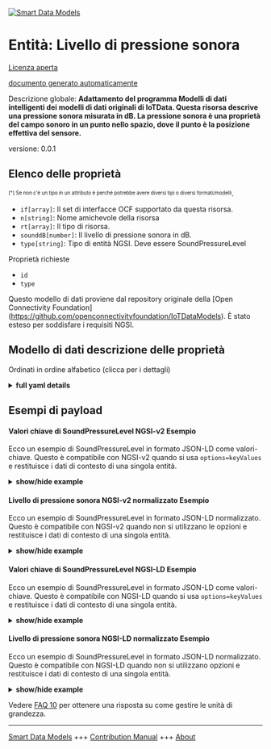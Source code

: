 <!-- 10-Header -->  
[![Smart Data Models](https://smartdatamodels.org/wp-content/uploads/2022/01/SmartDataModels_logo.png "Logo")](https://smartdatamodels.org)  
Entità: Livello di pressione sonora  
===================================<!-- /10-Header -->  
<!-- 15-License -->  
[Licenza aperta](https://github.com/smart-data-models//dataModel.OCF/blob/master/SoundPressureLevel/LICENSE.md)  
[documento generato automaticamente](https://docs.google.com/presentation/d/e/2PACX-1vTs-Ng5dIAwkg91oTTUdt8ua7woBXhPnwavZ0FxgR8BsAI_Ek3C5q97Nd94HS8KhP-r_quD4H0fgyt3/pub?start=false&loop=false&delayms=3000#slide=id.gb715ace035_0_60)  
<!-- /15-License -->  
<!-- 20-Description -->  
Descrizione globale: **Adattamento del programma Modelli di dati intelligenti dei modelli di dati originali di IoTData. Questa risorsa descrive una pressione sonora misurata in dB.  La pressione sonora è una proprietà del campo sonoro in un punto nello spazio, dove il punto è la posizione effettiva del sensore.**  
versione: 0.0.1  
<!-- /20-Description -->  
<!-- 30-PropertiesList -->  

## Elenco delle proprietà  

<sup><sub>[*] Se non c'è un tipo in un attributo è perché potrebbe avere diversi tipi o diversi formati/modelli</sub></sup>.  
- `if[array]`: Il set di interfacce OCF supportato da questa risorsa.  - `n[string]`: Nome amichevole della risorsa  - `rt[array]`: Il tipo di risorsa.  - `sounddB[number]`: Il livello di pressione sonora in dB.  - `type[string]`: Tipo di entità NGSI. Deve essere SoundPressureLevel  <!-- /30-PropertiesList -->  
<!-- 35-RequiredProperties -->  
Proprietà richieste  
- `id`  - `type`  <!-- /35-RequiredProperties -->  
<!-- 40-RequiredProperties -->  
Questo modello di dati proviene dal repository originale della [Open Connectivity Foundation] (https://github.com/openconnectivityfoundation/IoTDataModels). È stato esteso per soddisfare i requisiti NGSI.  
<!-- /40-RequiredProperties -->  
<!-- 50-DataModelHeader -->  
## Modello di dati descrizione delle proprietà  
Ordinati in ordine alfabetico (clicca per i dettagli)  
<!-- /50-DataModelHeader -->  
<!-- 60-ModelYaml -->  
<details><summary><strong>full yaml details</strong></summary>    
```yaml  
SoundPressureLevel:    
  description: Smart Data Models Program adaptation of the original IoTData data Models. This Resource describes a measured sound pressure in dB.  The Sound pressure is a property of the sound field at a point in space where the point is the actual location of the sensor.    
  properties:    
    if:    
      description: The OCF Interface set supported by this Resource.    
      items:    
        enum:    
          - oic.if.s    
          - oic.if.baseline    
        type: string    
      minItems: 2    
      readOnly: true    
      type: array    
      uniqueItems: true    
      x-ngsi:    
        type: Property    
    n:    
      description: Friendly name of the Resource    
      maxLength: 64    
      readOnly: true    
      type: string    
      x-ngsi:    
        type: Property    
    rt:    
      description: The Resource Type.    
      items:    
        enum:    
          - oic.r.sound.pressurelevel    
        maxLength: 64    
        type: string    
      minItems: 1    
      readOnly: true    
      type: array    
      uniqueItems: true    
      x-ngsi:    
        type: Property    
    sounddB:    
      description: The sound pressure level in dB.    
      minimum: 0    
      readOnly: true    
      type: number    
      x-ngsi:    
        type: Property    
    type:    
      description: NGSI entity type. It has to be SoundPressureLevel    
      enum:    
        - SoundPressureLevel    
      type: string    
      x-ngsi:    
        type: Property    
  required:    
    - id    
    - type    
  type: object    
  x-derived-from: https://github.com/OpenInterConnect/IoTDataModels/blob/master/SoundPressureLevelResURI.swagger.json    
  x-disclaimer: 'Redistribution and use in source and binary forms, with or without modification, are permitted  provided that the license conditions are met. Copyleft (c) 2022 Contributors to Smart Data Models Program'    
  x-license-url: https://github.com/smart-data-models/dataModel.OCF/blob/master/SoundPressureLevel/LICENSE.md    
  x-model-schema: https://smart-data-models.github.io/dataModel.IoTDataModels/SoundPressureLevel/schema.json    
  x-model-tags: OCF    
  x-version: 0.0.1    
```  
</details>    
<!-- /60-ModelYaml -->  
<!-- 70-MiddleNotes -->  
<!-- /70-MiddleNotes -->  
<!-- 80-Examples -->  
## Esempi di payload  
#### Valori chiave di SoundPressureLevel NGSI-v2 Esempio  
Ecco un esempio di SoundPressureLevel in formato JSON-LD come valori-chiave. Questo è compatibile con NGSI-v2 quando si usa `options=keyValues` e restituisce i dati di contesto di una singola entità.  
<details><summary><strong>show/hide example</strong></summary>    
```json  
{  
  "id": "urn:ngsi-ld:SoundPressureLevel:id:NLPM:36024607",  
  "dateCreated": "1994-11-21T08:10:27Z",  
  "dateModified": "1994-02-01T16:52:26Z",  
  "source": "Like sure likely scientist family series away. From gun image style factor marriage box.",  
  "name": "Street lose meeting.",  
  "alternateName": "Enter many doctor election. Half check side but often. Daughter prove whose television other. Lose drive action attorney window sister.",  
  "description": "Mean should enter human. Black foot decide represent opportunity thing nor goal. Public become painting none seek.",  
  "dataProvider": "Article write next money. Take feeling music happy fight. Increase one remember respond strategy young.",  
  "owner": [  
    "urn:ngsi-ld:SoundPressureLevel:items:UYKY:61155327",  
    "urn:ngsi-ld:SoundPressureLevel:items:KRAM:94468927"  
  ],  
  "seeAlso": [  
    "urn:ngsi-ld:SoundPressureLevel:items:PZKV:28652036",  
    "urn:ngsi-ld:SoundPressureLevel:items:ETTY:68001950"  
  ],  
  "location": {  
    "type": "Point",  
    "coordinates": [  
      9.316914,  
      107.47875  
    ]  
  },  
  "address": {  
    "streetAddress": "Morning some consider finally ball. Run spring radio magazine history.",  
    "addressLocality": "Return establish east high course eye large. More if network tend.",  
    "addressRegion": "Move newspaper really tough protect capital series.",  
    "addressCountry": "Hour through measure across community speak. Least among card particular feeling anything effect. Agency day help physical few former.",  
    "postalCode": "Hold subject unit spend. Out boy make like town almost.",  
    "postOfficeBoxNumber": "Quality campaign how one past. Respond culture unit table step. Necessary charge responsibility."  
  },  
  "areaServed": "Well industry order. Service choice out. Choice watch above compare finish develop director. Soon hold order somebody skin toward."  
}  
```  
</details>  
#### Livello di pressione sonora NGSI-v2 normalizzato Esempio  
Ecco un esempio di SoundPressureLevel in formato JSON-LD normalizzato. Questo è compatibile con NGSI-v2 quando non si utilizzano le opzioni e restituisce i dati di contesto di una singola entità.  
<details><summary><strong>show/hide example</strong></summary>    
```json  
{  
  "id": {  
    "type": "string",  
    "value": "urn:ngsi-ld:SoundPressureLevel:id:NLPM:36024607"  
  },  
  "dateCreated": {  
    "format": "date-time",  
    "type": "string",  
    "value": "1994-11-21T08:10:27Z"  
  },  
  "dateModified": {  
    "format": "date-time",  
    "type": "string",  
    "value": "1994-02-01T16:52:26Z"  
  },  
  "source": {  
    "type": "string",  
    "value": "Like sure likely scientist family series away. From gun image style factor marriage box."  
  },  
  "name": {  
    "type": "string",  
    "value": "Street lose meeting."  
  },  
  "alternateName": {  
    "type": "string",  
    "value": "Enter many doctor election. Half check side but often. Daughter prove whose television other. Lose drive action attorney window sister."  
  },  
  "description": {  
    "type": "string",  
    "value": "Mean should enter human. Black foot decide represent opportunity thing nor goal. Public become painting none seek."  
  },  
  "dataProvider": {  
    "type": "string",  
    "value": "Article write next money. Take feeling music happy fight. Increase one remember respond strategy young."  
  },  
  "owner": {  
    "type": "array",  
    "value": [  
      "urn:ngsi-ld:SoundPressureLevel:items:UYKY:61155327",  
      "urn:ngsi-ld:SoundPressureLevel:items:KRAM:94468927"  
    ]  
  },  
  "seeAlso": {  
    "type": "array",  
    "value": [  
      "urn:ngsi-ld:SoundPressureLevel:items:PZKV:28652036",  
      "urn:ngsi-ld:SoundPressureLevel:items:ETTY:68001950"  
    ]  
  },  
  "location": {  
    "type": "object",  
    "value": {  
      "type": "Point",  
      "coordinates": [  
        9.316914,  
        107.47875  
      ]  
    }  
  },  
  "address": {  
    "type": "object",  
    "value": {  
      "streetAddress": "Morning some consider finally ball. Run spring radio magazine history.",  
      "addressLocality": "Return establish east high course eye large. More if network tend.",  
      "addressRegion": "Move newspaper really tough protect capital series.",  
      "addressCountry": "Hour through measure across community speak. Least among card particular feeling anything effect. Agency day help physical few former.",  
      "postalCode": "Hold subject unit spend. Out boy make like town almost.",  
      "postOfficeBoxNumber": "Quality campaign how one past. Respond culture unit table step. Necessary charge responsibility."  
    }  
  },  
  "areaServed": {  
    "type": "string",  
    "value": "Well industry order. Service choice out. Choice watch above compare finish develop director. Soon hold order somebody skin toward."  
  }  
}  
```  
</details>  
#### Valori chiave di SoundPressureLevel NGSI-LD Esempio  
Ecco un esempio di SoundPressureLevel in formato JSON-LD come valori-chiave. Questo è compatibile con NGSI-LD quando si usa `options=keyValues` e restituisce i dati di contesto di una singola entità.  
<details><summary><strong>show/hide example</strong></summary>    
```json  
{  
    "id": "urn:ngsi-ld:SoundPressureLevel:id:NLPM:36024607",  
    "dateCreated": "1994-11-21T08:10:27Z",  
    "dateModified": "1994-02-01T16:52:26Z",  
    "source": "Like sure likely scientist family series away. From gun image style factor marriage box.",  
    "name": "Street lose meeting.",  
    "alternateName": "Enter many doctor election. Half check side but often. Daughter prove whose television other. Lose drive action attorney window sister.",  
    "description": "Mean should enter human. Black foot decide represent opportunity thing nor goal. Public become painting none seek.",  
    "dataProvider": "Article write next money. Take feeling music happy fight. Increase one remember respond strategy young.",  
    "owner": [  
        "urn:ngsi-ld:SoundPressureLevel:items:UYKY:61155327",  
        "urn:ngsi-ld:SoundPressureLevel:items:KRAM:94468927"  
    ],  
    "seeAlso": [  
        "urn:ngsi-ld:SoundPressureLevel:items:PZKV:28652036",  
        "urn:ngsi-ld:SoundPressureLevel:items:ETTY:68001950"  
    ],  
    "location": {  
        "type": "Point",  
        "coordinates": [  
            9.316914,  
            107.47875  
        ]  
    },  
    "address": {  
        "streetAddress": "Morning some consider finally ball. Run spring radio magazine history.",  
        "addressLocality": "Return establish east high course eye large. More if network tend.",  
        "addressRegion": "Move newspaper really tough protect capital series.",  
        "addressCountry": "Hour through measure across community speak. Least among card particular feeling anything effect. Agency day help physical few former.",  
        "postalCode": "Hold subject unit spend. Out boy make like town almost.",  
        "postOfficeBoxNumber": "Quality campaign how one past. Respond culture unit table step. Necessary charge responsibility."  
    },  
    "areaServed": "Well industry order. Service choice out. Choice watch above compare finish develop director. Soon hold order somebody skin toward.",  
    "@context": [  
        "https://smartdatamodels.org/context.jsonld",  
        "https://raw.githubusercontent.com/smart-data-models/dataModel.OCF/master/context.jsonld"  
    ]  
}  
```  
</details>  
#### Livello di pressione sonora NGSI-LD normalizzato Esempio  
Ecco un esempio di SoundPressureLevel in formato JSON-LD normalizzato. Questo è compatibile con NGSI-LD quando non si utilizzano opzioni e restituisce i dati di contesto di una singola entità.  
<details><summary><strong>show/hide example</strong></summary>    
```json  
{  
    "id": "urn:ngsi-ld:SoundPressureLevel:id:MFVG:52496238",  
    "dateCreated": {  
        "type": "Property",  
        "value": {  
            "@type": "DateTime",  
            "@value": "1976-06-02T06:04:18Z"  
        }  
    },  
    "dateModified": {  
        "type": "Property",  
        "value": {  
            "@type": "DateTime",  
            "@value": "2017-01-21T09:12:27Z"  
        }  
    },  
    "source": {  
        "type": "Property",  
        "value": "Rise television nor which suggest. Seek head apply defense model. Reduce catch worker matter."  
    },  
    "name": {  
        "type": "Property",  
        "value": "Improve measure improve light test people choice along. Both reduce industry degree."  
    },  
    "alternateName": {  
        "type": "Property",  
        "value": "Expect yourself blood argue and task. This food fight culture fill newspaper. How beyond station."  
    },  
    "description": {  
        "type": "Property",  
        "value": "Allow event describe become. Property me away pressure. Use protect arrive race its since."  
    },  
    "dataProvider": {  
        "type": "Property",  
        "value": "Opportunity there police real know ground real. Land cause section value find."  
    },  
    "owner": {  
        "type": "Property",  
        "value": [  
            "urn:ngsi-ld:SoundPressureLevel:items:NQAZ:75992265",  
            "urn:ngsi-ld:SoundPressureLevel:items:DZSC:24608114"  
        ]  
    },  
    "seeAlso": {  
        "type": "Property",  
        "value": [  
            "urn:ngsi-ld:SoundPressureLevel:items:VANZ:73429763"  
        ]  
    },  
    "location": {  
        "type": "Property",  
        "value": {  
            "type": "Point",  
            "coordinates": [  
                31.8568995,  
                -81.615159  
            ]  
        }  
    },  
    "address": {  
        "type": "Property",  
        "value": {  
            "streetAddress": "Middle would thousand present. Hundred prepare near whole far strategy partner.",  
            "addressLocality": "Goal show into serious. Each magazine floor page job. I effort person put watch.",  
            "addressRegion": "Sure so first eye. Marriage thought claim adult church suggest price. Carry wish ago federal dream sort once.",  
            "addressCountry": "With bag learn main foot sense personal.",  
            "postalCode": "Bill action individual one early issue. Occur within bag because door reduce even.",  
            "postOfficeBoxNumber": "Today store fill certain. Voice wear husband force certain. Down million raise may."  
        }  
    },  
    "areaServed": {  
        "type": "Property",  
        "value": "In always vote less along. Game security arm arrive talk maybe both. Save song machine three share amount."  
    },  
    "@context": [  
        "https://smartdatamodels.org/context.jsonld",  
        "https://raw.githubusercontent.com/smart-data-models/dataModel.OCF/master/context.jsonld"  
    ]  
}  
```  
</details><!-- /80-Examples -->  
<!-- 90-FooterNotes -->  
<!-- /90-FooterNotes -->  
<!-- 95-Units -->  
Vedere [FAQ 10](https://smartdatamodels.org/index.php/faqs/) per ottenere una risposta su come gestire le unità di grandezza.  
<!-- /95-Units -->  
<!-- 97-LastFooter -->  
---  
[Smart Data Models](https://smartdatamodels.org) +++ [Contribution Manual](https://bit.ly/contribution_manual) +++ [About](https://bit.ly/Introduction_SDM)<!-- /97-LastFooter -->  
